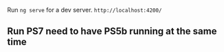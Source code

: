 Run `ng serve` for a dev server. 
`http://localhost:4200/`

## Run PS7 need to have PS5b running at the same time
